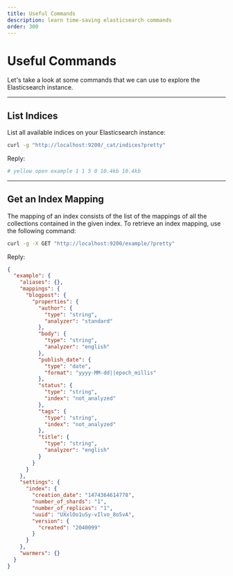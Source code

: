 ```yaml
---
title: Useful Commands
description: learn time-saving elasticsearch commands
order: 300
---
```


# Useful Commands

Let's take a look at some commands that we can use to explore the Elasticsearch instance.

---

## List Indices

List all available indices on your Elasticsearch instance:

```bash
curl -g "http://localhost:9200/_cat/indices?pretty"
```

Reply:

```bash
# yellow open example 1 1 5 0 10.4kb 10.4kb
```

---

## Get an Index Mapping

The mapping of an index consists of the list of the mappings of all the collections contained in the given index.
To retrieve an index mapping, use the following command:

```bash
curl -g -X GET "http://localhost:9200/example/?pretty"
```

Reply:

```json
{
  "example": {
    "aliases": {},
    "mappings": {
      "blogpost": {
        "properties": {
          "author": {
            "type": "string",
            "analyzer": "standard"
          },
          "body": {
            "type": "string",
            "analyzer": "english"
          },
          "publish_date": {
            "type": "date",
            "format": "yyyy-MM-dd||epoch_millis"
          },
          "status": {
            "type": "string",
            "index": "not_analyzed"
          },
          "tags": {
            "type": "string",
            "index": "not_analyzed"
          },
          "title": {
            "type": "string",
            "analyzer": "english"
          }
        }
      }
    },
    "settings": {
      "index": {
        "creation_date": "1474364614778",
        "number_of_shards": "1",
        "number_of_replicas": "1",
        "uuid": "UXxlOo1uSy-vIlvo_8o5vA",
        "version": {
          "created": "2040099"
        }
      }
    },
    "warmers": {}
  }
}
```
